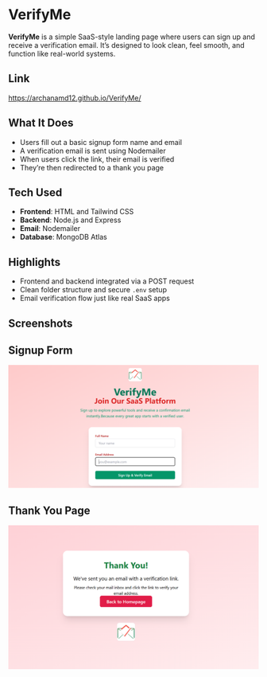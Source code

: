 # VerifyMe

**VerifyMe** is a simple SaaS-style landing page where users can sign up and receive a verification email. It’s designed to look clean, feel smooth, and function like real-world systems.

## Link
https://archanamd12.github.io/VerifyMe/


## What It Does

- Users fill out a basic signup form name and email
- A verification email is sent using Nodemailer
- When users click the link, their email is verified
- They’re then redirected to a thank you page



## Tech Used

- **Frontend**: HTML and  Tailwind CSS
- **Backend**: Node.js and Express
- **Email**: Nodemailer 
- **Database**: MongoDB Atlas


## Highlights

- Frontend and backend integrated via a POST request
- Clean folder structure and secure `.env` setup
- Email verification flow just like real SaaS apps
  
## Screenshots
## Signup Form
![Signup Form](front.png)

## Thank You Page
![Thank You Page](thankyou.png)



